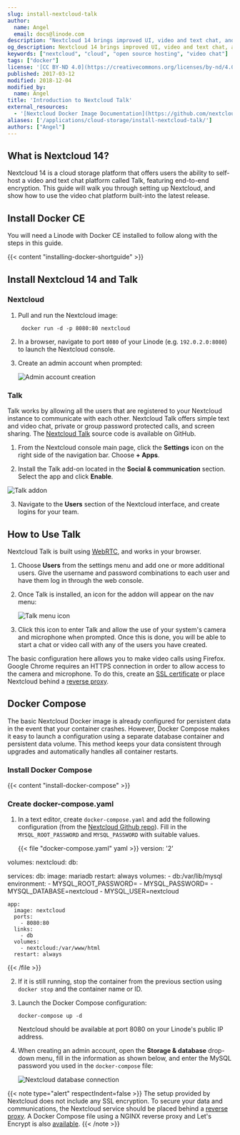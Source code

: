 ```yaml
---
slug: install-nextcloud-talk
author:
  name: Angel
  email: docs@linode.com
description: "Nextcloud 14 brings improved UI, video and text chat, and end-to-end encryption to cloud storage. We''ll show you how to install it using Docker."
og_description: Nextcloud 14 brings improved UI, video and text chat, and end-to-end encryption to cloud storage. We''ll show you how to install it using Docker."
keywords: ["nextcloud", "cloud", "open source hosting", "video chat"]
tags: ["docker"]
license: '[CC BY-ND 4.0](https://creativecommons.org/licenses/by-nd/4.0)'
published: 2017-03-12
modified: 2018-12-04
modified_by:
  name: Angel
title: 'Introduction to Nextcloud Talk'
external_resources:
  - '[Nextcloud Docker Image Documentation](https://github.com/nextcloud/docker)'
aliases: ['/applications/cloud-storage/install-nextcloud-talk/']
authors: ["Angel"]
---
```


## What is Nextcloud 14?

Nextcloud 14 is a cloud storage platform that offers users the ability to self-host a video and text chat platform called Talk, featuring end-to-end encryption. This guide will walk you through setting up Nextcloud, and show how to use the video chat platform built-into the latest release.

## Install Docker CE

You will need a Linode with Docker CE installed to follow along with the steps in this guide.

{{< content "installing-docker-shortguide" >}}

## Install Nextcloud 14 and Talk

### Nextcloud

1. Pull and run the Nextcloud image:

        docker run -d -p 8080:80 nextcloud

2.  In a browser, navigate to port `8080` of your Linode (e.g. `192.0.2.0:8080`) to launch the Nextcloud console.

3. Create an admin account when prompted:

    ![Admin account creation](admin_creation.png "Admin account creation")

### Talk

Talk works by allowing all the users that are registered to your Nextcloud instance to communicate with each other. Nextcloud Talk offers simple text and video chat, private or group password protected calls, and screen sharing. The [Nextcloud Talk](https://github.com/nextcloud/spreed) source code is available on GitHub.

1. From the Nextcloud console main page, click the **Settings** icon on the right side of the navigation bar. Choose **+ Apps**.

2.  Install the Talk add-on located in the **Social & communication** section. Select the app and click **Enable**.

![Talk addon](talk_addon.png "Talk addon")

3.  Navigate to the **Users** section of the Nextcloud interface, and create logins for your team.

## How to Use Talk

Nextcloud Talk is built using [WebRTC](https://simplewebrtc.com/), and works in your browser.

1.  Choose **Users** from the settings menu and add one or more additional users. Give the username and password combinations to each user and have them log in through the web console.

2.  Once Talk is installed, an icon for the addon will appear on the nav menu:

    ![Talk menu icon](navbar-talk-icon.png "Talk menu icon")

3.  Click this icon to enter Talk and allow the use of your system's camera and microphone when prompted. Once this is done, you will be able to start a chat or video call with any of the users you have created.

The basic configuration here allows you to make video calls using Firefox. Google Chrome requires an HTTPS connection in order to allow access to the camera and microphone. To do this, create an [SSL certificate](/docs/security/ssl/) or place Nextcloud behind a [reverse proxy](https://docs.nginx.com/nginx/admin-guide/web-server/reverse-proxy/).

## Docker Compose

The basic Nextcloud Docker image is already configured for persistent data in the event that your container crashes. However, Docker Compose makes it easy to launch a configuration using a separate database container and persistent data volume. This method keeps your data consistent through upgrades and automatically handles all container restarts.

### Install Docker Compose

{{< content "install-docker-compose" >}}

### Create docker-compose.yaml

1.  In a text editor, create `docker-compose.yaml` and add the following configuration (from the [Nextcloud Github repo](https://github.com/nextcloud/docker)). Fill in the `MYSQL_ROOT_PASSWORD` and `MYSQL_PASSWORD` with suitable values.

    {{< file "docker-compose.yaml" yaml >}}
  version: '2'

  volumes:
    nextcloud:
    db:

  services:
    db:
      image: mariadb
      restart: always
      volumes:
        - db:/var/lib/mysql
      environment:
        - MYSQL_ROOT_PASSWORD=
        - MYSQL_PASSWORD=
        - MYSQL_DATABASE=nextcloud
        - MYSQL_USER=nextcloud

    app:
      image: nextcloud
      ports:
        - 8080:80
      links:
        - db
      volumes:
        - nextcloud:/var/www/html
      restart: always
{{< /file >}}

2.  If it is still running, stop the container from the previous section using `docker stop` and the container name or ID.

3.  Launch the Docker Compose configuration:

        docker-compose up -d

    Nextcloud should be available at port 8080 on your Linode's public IP address.

4.  When creating an admin account, open the **Storage & database** drop-down menu, fill in the information as shown below, and enter the MySQL password you used in the `docker-compose` file:

    ![Nextcloud database connection](connect-mysql-container.png "Nextcloud database connection")

{{< note type="alert" respectIndent=false >}}
The setup provided by Nextcloud does not include any SSL encryption. To secure your data and communications, the Nextcloud service should be placed behind a [reverse proxy](https://docs.nginx.com/nginx/admin-guide/web-server/reverse-proxy/). A Docker Compose file using a NGINX reverse proxy and Let's Encrypt is also [available](https://github.com/nextcloud/docker/blob/master/.examples/docker-compose/with-nginx-proxy/mariadb/apache/docker-compose.yml).
{{< /note >}}
